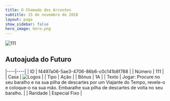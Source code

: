 ```yaml
---
title: O Chamado dos Arcontes
subtitle: 15 de novembro de 2018
layout: page
show_sidebar: false
hero_image: hero.png
---
```


![111](https://cdn.keyforgegame.com/media/card_front/pt/341_111_5WMP36R2MHF_pt.png)

## Autoajuda do Futuro

|----|----|
| ID | f4497a06-5ae3-4706-86b6-c0c141b8f788 |
| Número | 111 |
| Casa | ![Logos](https://archonarcana.com/images/thumb/c/ce/Logos.png/22px-Logos.png "Logos") |
| Tipo | Ação |
| Bônus | 1A |
| Texto | Jogar: Procure no seu baralho e na sua pilha de descartes por um Viajante do Tempo, revele-o e coloque-o na sua mão.  Embaralhe sua pilha de descartes de volta no seu baralho. |
| Raridade | Especial Fixo |
